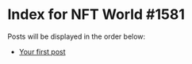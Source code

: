 # Index for NFT World #1581
Posts will be displayed in the order below:

- [Your first post](./001-first.md)

